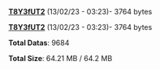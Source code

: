 [**T8Y3fUT2**](/data/T8Y3fUT2.txt) (13/02/23 - 03:23)- 3764 bytes

[**T8Y3fUT2**](/data/T8Y3fUT2.txt) (13/02/23 - 03:23)- 3764 bytes

**Total Datas**: 9684

**Total Size**: 64.21 MB / 64.2 MB